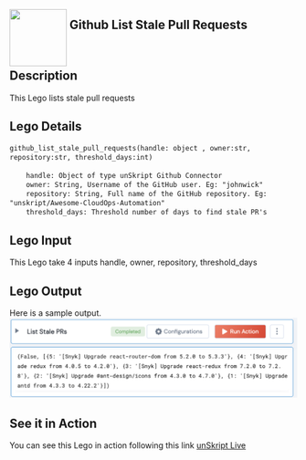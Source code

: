 [<img align="left" src="https://unskript.com/assets/favicon.png" width="100" height="100" style="padding-right: 5px">](https://unskript.com/assets/favicon.png) 
<h2>Github List Stale Pull Requests</h2>

<br>

## Description
This Lego lists stale pull requests

## Lego Details

    github_list_stale_pull_requests(handle: object , owner:str, repository:str, threshold_days:int)

        handle: Object of type unSkript Github Connector
        owner: String, Username of the GitHub user. Eg: "johnwick"
        repository: String, Full name of the GitHub repository. Eg: "unskript/Awesome-CloudOps-Automation"
        threshold_days: Threshold number of days to find stale PR's
    
## Lego Input
This Lego take 4 inputs handle, owner, repository, threshold_days

## Lego Output
Here is a sample output.
<img src="./1.png">


## See it in Action

You can see this Lego in action following this link [unSkript Live](https://us.app.unskript.io)